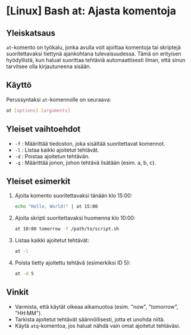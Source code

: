 # [Linux] Bash at: Ajasta komentoja

## Yleiskatsaus
`at`-komento on työkalu, jonka avulla voit ajoittaa komentoja tai skriptejä suoritettavaksi tiettynä ajankohtana tulevaisuudessa. Tämä on erityisen hyödyllistä, kun haluat suorittaa tehtäviä automaattisesti ilman, että sinun tarvitsee olla kirjautuneena sisään.

## Käyttö
Perussyntaksi `at`-komennolle on seuraava:

```bash
at [options] [arguments]
```

## Yleiset vaihtoehdot
- `-f` : Määrittää tiedoston, joka sisältää suoritettavat komennot.
- `-l` : Listaa kaikki ajoitetut tehtävät.
- `-d` : Poistaa ajoitetun tehtävän.
- `-q` : Määrittää jonon, johon tehtävä lisätään (esim. a, b, c).

## Yleiset esimerkit
1. Ajoita komento suoritettavaksi tänään klo 15:00:

   ```bash
   echo "Hello, World!" | at 15:00
   ```

2. Ajoita skripti suoritettavaksi huomenna klo 10:00:

   ```bash
   at 10:00 tomorrow -f /path/to/script.sh
   ```

3. Listaa kaikki ajoitetut tehtävät:

   ```bash
   at -l
   ```

4. Poista tietty ajoitettu tehtävä (esimerkiksi ID 5):

   ```bash
   at -d 5
   ```

## Vinkit
- Varmista, että käytät oikeaa aikamuotoa (esim. "now", "tomorrow", "HH:MM").
- Tarkista ajoitetut tehtävät säännöllisesti, jotta et unohda niitä.
- Käytä `atq`-komentoa, jos haluat nähdä vain omat ajoitetut tehtäväsi.